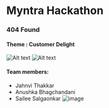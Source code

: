 # Myntra Hackathon 
### 404 Found
#### Theme : Customer Delight
![Alt text](https://github.com/jahnvi480/Myntra-Hackerramp_--Team-404-Found/blob/main/ss/Untitled%20drawing%20(1).png?raw=true "Myntra Hackathon")
![Alt text](https://github.com/jahnvi480/Myntra-Hackerramp_--Team-404-Found/blob/main/ss/Untitled%20drawing%20(2).png?raw=true "Myntra Hackathon")
#### Team members:
- Jahnvi Thakkar
- Anushka Bhagchandani
- Sailee Salgaonkar
![image](https://github.com/user-attachments/assets/7262330b-f542-424f-8b03-049d644012d9)
